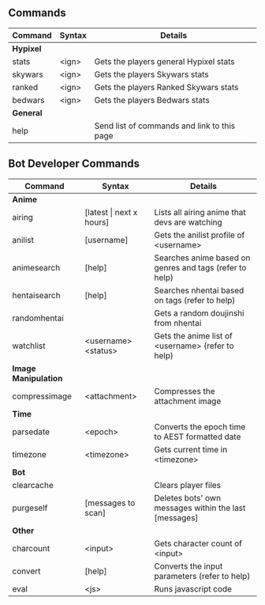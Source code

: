 ## Commands

| Command | Syntax  | Details |
| ------------- | ------------- | ------------- |
| **Hypixel** |
| stats | \<ign\> | Gets the players general Hypixel stats |
| skywars | \<ign\> | Gets the players Skywars stats |
| ranked | \<ign\> | Gets the players Ranked Skywars stats |
| bedwars | \<ign\> | Gets the players Bedwars stats |
| **General** |
| help | | Send list of commands and link to this page |

## Bot Developer Commands

| Command | Syntax | Details |
| ------------- | ------------- | ------------- |
| **Anime** |
| airing | \[latest \| next x hours\] | Lists all airing anime that devs are watching |
| anilist | \[username\] | Gets the anilist profile of \<username\> |
| animesearch | \[help\] | Searches anime based on genres and tags (refer to help) |
| hentaisearch | \[help\] | Searches nhentai based on tags (refer to help) |
| randomhentai |  | Gets a random doujinshi from nhentai |
| watchlist | \<username\> \<status\> | Gets the anime list of \<username\> (refer to help) |
| **Image Manipulation** |
| compressimage | \<attachment\> | Compresses the attachment image |
| **Time** |
| parsedate | \<epoch\> | Converts the epoch time to AEST formatted date |
| timezone | \<timezone\> | Gets current time in \<timezone\> |
| **Bot** |
| clearcache | | Clears player files |
| purgeself | \[messages to scan\] | Deletes bots' own messages within the last \[messages\] |
| **Other** |
| charcount | \<input\> | Gets character count of \<input\> |
| convert | \[help\] | Converts the input parameters (refer to help) |
| eval | \<js\> | Runs javascript code |
